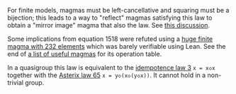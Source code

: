 For finite models, magmas must be left-cancellative and squaring must be a bijection; this leads to a way to "reflect" magmas satisfying this law to obtain a "mirror image" magma that also  the law.  See [this discussion](https://leanprover.zulipchat.com/#narrow/channel/458659-Equational/topic/Austin.20pairs/near/484117783).

Some implications from equation 1518 were refuted using a [huge finite magma with 232 elements](https://leanprover.zulipchat.com/#narrow/channel/458659-Equational/topic/Austin.20pairs/near/486217486) which was barely verifiable using Lean.  See the end of [a list of useful magmas](https://github.com/teorth/equational_theories/blob/main/equational_theories/Generated/All4x4Tables/data/plan.txt) for its operation table.

In a quasigroup this law is equivalent to the [idempotence law 3](https://teorth.github.io/equational_theories/implications/?3) `x = x◇x` together with the [Asterix law 65](https://teorth.github.io/equational_theories/implications/?3) `x = y◇(x◇(y◇x))`.  It cannot hold in a non-trivial group.

